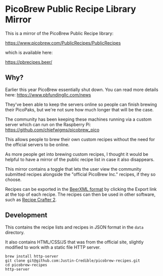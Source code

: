 # PicoBrew Public Recipe Library Mirror

This is a mirror of the PicoBrew Public Recipe library:

https://www.picobrew.com/PublicRecipes/PublicRecipes

which is available here:

https://pbrecipes.beer/


## Why?

Earlier this year PicoBrew essentially shut down. You can read more details here: https://www.pbfundingllc.com/news

They've been able to keep the servers online so people can finish brewing their PicoPaks, but we're not sure how much longer that will be the case.

The community has been keeping these machines running via a custom server which can run on the Raspberry Pi: https://github.com/chiefwigms/picobrew_pico

This allows people to brew their own custom recipes without the need for the official servers to be online.

As more people get into brewing custom recipes, I thought it would be helpful to have a mirror of the public recipe list in case it also disappears.

This mirror contains a toggle that lets the user view the community submitted recipes alongside the "official PicoBrew Inc." recipes, if they so choose.

Recipes can be exported in the [BeerXML format](http://www.beerxml.com/beerxml.htm) by clicking the Export link at the top of each recipe. The recipes can then be used in other software, such as [Recipe Crafter 2](https://crafter.pilotbatchbrewing.com).

## Development

This contains the recipe lists and recipes in JSON format in the `data` directory.

It also contains HTML/CSS/JS that was from the official site, slightly modified to work with a static file HTTP server.

```
brew install http-server
git clone git@github.com:Justin-Credible/picobrew-recipes.git
cd picobrew-recipes
http-server
```

